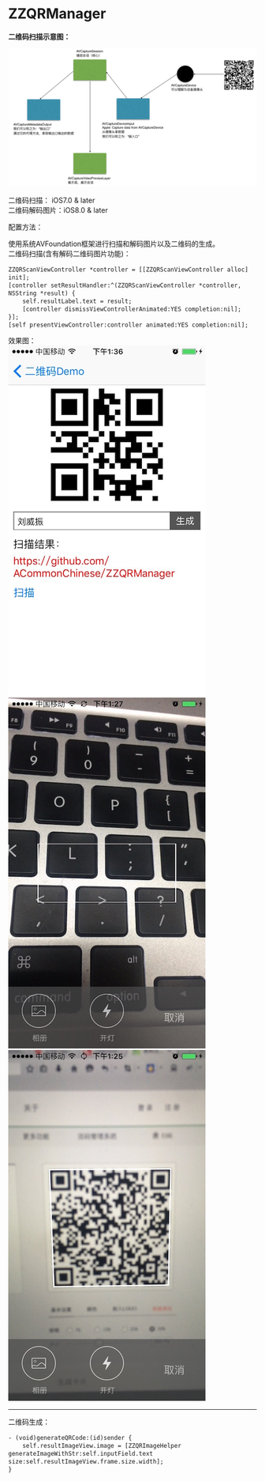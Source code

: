 # ZZQRManager
**二维码扫描示意图：**


![](./images/0.png)

二维码扫描： iOS7.0 & later  
二维码解码图片：iOS8.0 & later

配置方法：  


使用系统AVFoundation框架进行扫描和解码图片以及二维码的生成。  
二维码扫描(含有解码二维码图片功能)：  

```
ZZQRScanViewController *controller = [[ZZQRScanViewController alloc] init];
[controller setResultHandler:^(ZZQRScanViewController *controller, NSString *result) {
	self.resultLabel.text = result;
	[controller dismissViewControllerAnimated:YES completion:nil];
}];
[self presentViewController:controller animated:YES completion:nil];
```
效果图：  
![](./images/1.jpg)
![](./images/2.jpg)
![](./images/3.jpg)


---------

二维码生成：  
```
- (void)generateQRCode:(id)sender {
    self.resultImageView.image = [ZZQRImageHelper generateImageWithStr:self.inputField.text size:self.resultImageView.frame.size.width];
}
```